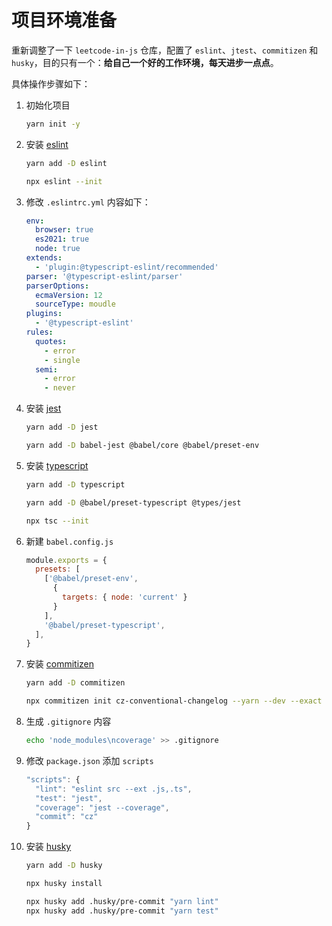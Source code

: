 # 项目环境准备

重新调整了一下 `leetcode-in-js` 仓库，配置了 `eslint`、`jtest`、`commitizen` 和 `husky`，目的只有一个：**给自己一个好的工作环境，每天进步一点点**。

具体操作步骤如下：

1. 初始化项目

   ```bash
   yarn init -y
   ```

2. 安装 [eslint](https://eslint.org/)

   ```bash
   yarn add -D eslint

   npx eslint --init
   ```

3. 修改 `.eslintrc.yml` 内容如下：

   ```yml
   env:
     browser: true
     es2021: true
     node: true
   extends:
     - 'plugin:@typescript-eslint/recommended'
   parser: '@typescript-eslint/parser'
   parserOptions:
     ecmaVersion: 12
     sourceType: moudle
   plugins:
     - '@typescript-eslint'
   rules:
     quotes:
       - error
       - single
     semi:
       - error
       - never
   ```

4. 安装 [jest](https://jestjs.io/)

   ```bash
   yarn add -D jest

   yarn add -D babel-jest @babel/core @babel/preset-env
   ```

5. 安装 [typescript](https://www.typescriptlang.org/)

   ```bash
   yarn add -D typescript

   yarn add -D @babel/preset-typescript @types/jest

   npx tsc --init
   ```

6. 新建 `babel.config.js`

   ```js
   module.exports = {
     presets: [
       ['@babel/preset-env',
         {
           targets: { node: 'current' }
         }
       ],
       '@babel/preset-typescript',
     ],
   }
   ```

7. 安装 [commitizen](https://github.com/commitizen/cz-cli)

   ```bash
   yarn add -D commitizen

   npx commitizen init cz-conventional-changelog --yarn --dev --exact
   ```

8. 生成 `.gitignore` 内容

   ```bash
   echo 'node_modules\ncoverage' >> .gitignore
   ```

9. 修改 `package.json` 添加 `scripts`

   ```js
   "scripts": {
     "lint": "eslint src --ext .js,.ts",
     "test": "jest",
     "coverage": "jest --coverage",
     "commit": "cz"
   }
   ```

10. 安装 [husky](https://github.com/typicode/husky)

    ```bash
    yarn add -D husky

    npx husky install

    npx husky add .husky/pre-commit "yarn lint"
    npx husky add .husky/pre-commit "yarn test"
    ```
